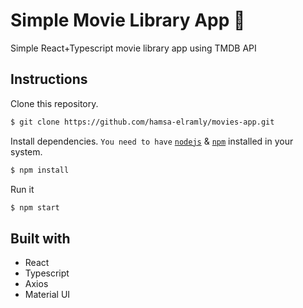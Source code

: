 # Simple Movie Library App 🍿

Simple React+Typescript movie library app using TMDB API

## Instructions

Clone this repository.

```bash
$ git clone https://github.com/hamsa-elramly/movies-app.git
```

Install dependencies. `You need to have` [`nodejs`](https://nodejs.org/en/) & [`npm`](https://www.npmjs.com/) installed in your system.

```bash
$ npm install
```

Run it

```bash
$ npm start
```

## Built with

- React
- Typescript
- Axios
- Material UI
